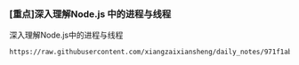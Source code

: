 ### [重点]深入理解Node.js 中的进程与线程

深入理解Node.js中的进程与线程

```pdf
https://raw.githubusercontent.com/xiangzaixiansheng/daily_notes/971f1ab27bcef86345ca46aba27f874ffd1567e4/docs/nodejs_pdf/%E6%B7%B1%E5%85%A5%E7%90%86%E8%A7%A3Node.js%20%E4%B8%AD%E7%9A%84%E8%BF%9B%E7%A8%8B%E4%B8%8E%E7%BA%BF%E7%A8%8B.pdf
```
